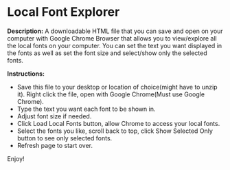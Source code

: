 # Local Font Explorer


**Description:**
A downloadable HTML file that you can save and open on your computer with Google Chrome Browser that allows you to view/explore all the local fonts on your computer. You can set the text you want displayed in the fonts as well as set the font size and select/show only the selected fonts.

**Instructions:** 
- Save this file to your desktop or location of choice(might have to unzip it). Right click the file, open with Google Chrome(Must use Google Chrome).
- Type the text you want each font to be shown in.
- Adjust font size if needed.
- Click Load Local Fonts button, allow Chrome to access your local fonts.
- Select the fonts you like, scroll back to top, click Show Selected Only button to see only selected fonts.
- Refresh page to start over.

Enjoy!
